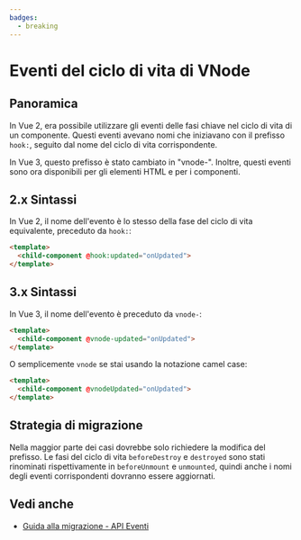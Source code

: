 ```yaml
---
badges:
  - breaking
---
```


# Eventi del ciclo di vita di VNode <MigrationBadges :badges="$frontmatter.badges" />

## Panoramica

In Vue 2, era possibile utilizzare gli eventi delle fasi chiave nel ciclo di vita di un componente. Questi eventi avevano nomi che iniziavano con il prefisso `hook:`, seguito dal nome del ciclo di vita corrispondente.

In Vue 3, questo prefisso è stato cambiato in "vnode-". Inoltre, questi eventi sono ora disponibili per gli elementi HTML e per i componenti.

## 2.x Sintassi

In Vue 2, il nome dell'evento è lo stesso della fase del ciclo di vita equivalente, preceduto da `hook:`:

```html
<template>
  <child-component @hook:updated="onUpdated">
</template>
```

## 3.x Sintassi

In Vue 3, il nome dell'evento è preceduto da `vnode-`:

```html
<template>
  <child-component @vnode-updated="onUpdated">
</template>
```

O semplicemente `vnode` se stai usando la notazione camel case:

```html
<template>
  <child-component @vnodeUpdated="onUpdated">
</template>
```

## Strategia di migrazione

Nella maggior parte dei casi dovrebbe solo richiedere la modifica del prefisso. Le fasi del ciclo di vita `beforeDestroy` e `destroyed` sono stati rinominati rispettivamente in `beforeUnmount` e `unmounted`, quindi anche i nomi degli eventi corrispondenti dovranno essere aggiornati.

## Vedi anche

- [Guida alla migrazione - API Eventi](/guide/migration/events-api.html)
